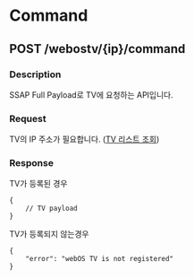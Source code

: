 # Command

## POST /webostv/{ip}/command

### Description

SSAP Full Payload로 TV에 요청하는 API입니다.

### Request

TV의 IP 주소가 필요합니다. ([TV 리스트 조회](tv.md))

### Response

TV가 등록된 경우

```
{
    // TV payload
}
```

TV가 등록되지 않는경우

```
{
    "error": "webOS TV is not registered"
}
```

